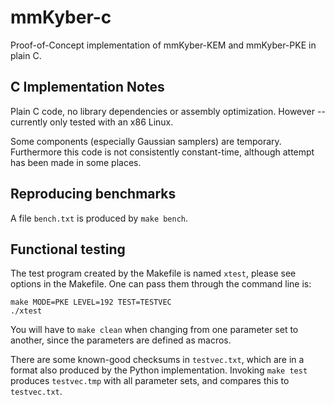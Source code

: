 #   mmKyber-c

Proof-of-Concept implementation of mmKyber-KEM and mmKyber-PKE in plain C.


##  C Implementation Notes

Plain C code, no library dependencies or assembly optimization.
However -- currently only tested with an x86 Linux.

Some components (especially Gaussian samplers) are temporary.
Furthermore this code is not consistently constant-time, although
attempt has been made in some places.


##  Reproducing benchmarks

A file `bench.txt` is produced by `make bench`.


##  Functional testing

The test program created by the Makefile is named `xtest`, please see options
in the Makefile. One can pass them through the command line is:

```
make MODE=PKE LEVEL=192 TEST=TESTVEC
./xtest
```

You will have to `make clean` when changing from one parameter set to another,
since the parameters are defined as macros.

There are some known-good checksums in `testvec.txt`, which are in a format
also produced by the Python implementation. Invoking `make test` produces
`testvec.tmp` with all parameter sets, and compares this to `testvec.txt`.

